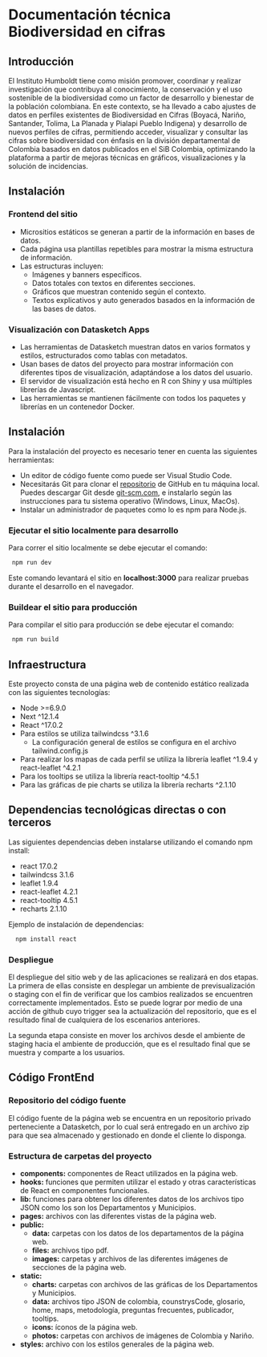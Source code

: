 # Documentación técnica Biodiversidad en cifras

## Introducción

El Instituto Humboldt tiene como misión promover, coordinar y realizar investigación que contribuya al conocimiento, la conservación y el uso sostenible de la biodiversidad como un factor de desarrollo y bienestar de la población colombiana. En este contexto, se ha llevado a cabo  ajustes de datos en perfiles existentes de Biodiversidad en Cifras (Boyacá, Nariño, Santander, Tolima, La Planada y Pialapi Pueblo Indigena) y desarrollo de nuevos perfiles de cifras, permitiendo acceder, visualizar y consultar las cifras sobre biodiversidad con énfasis en la división departamental de Colombia basados en datos publicados en el SiB Colombia, optimizando la plataforma a partir de mejoras técnicas en gráficos, visualizaciones y la solución de incidencias.

## Instalación

### Frontend del sitio

- Micrositios estáticos se generan a partir de la información en bases de datos.
- Cada página usa plantillas repetibles para mostrar la misma estructura de información.
- Las estructuras incluyen:
  - Imágenes y banners específicos.
  - Datos totales con textos en diferentes secciones.
  - Gráficos que muestran contenido según el contexto.
  - Textos explicativos y auto generados basados en la información de las bases de datos.

### Visualización con Datasketch Apps

- Las herramientas de Datasketch muestran datos en varios formatos y estilos, estructurados como tablas con metadatos.
- Usan bases de datos del proyecto para mostrar información con diferentes tipos de visualización, adaptándose a los datos del usuario.
- El servidor de visualización está hecho en R con Shiny y usa múltiples librerías de Javascript.
- Las herramientas se mantienen fácilmente con todos los paquetes y librerías en un contenedor Docker.

## Instalación

Para la instalación del proyecto es necesario tener en cuenta las siguientes herramientas:

- Un editor de código fuente como puede ser Visual Studio Code.
- Necesitarás Git para clonar el [repositorio](https://github.com/datasketch/sib-colombia) de GitHub en tu máquina local. Puedes descargar Git desde [git-scm.com](https://git-scm.com/), e instalarlo según las instrucciones para tu sistema operativo (Windows, Linux, MacOs).
- Instalar un administrador de paquetes como lo es npm para Node.js.

### Ejecutar el sitio localmente para desarrollo

Para correr el sitio localmente se debe ejecutar el comando:

 ```bash
  npm run dev
```

 Este comando levantará el sitio en **localhost:3000** para realizar pruebas durante el desarrollo en el navegador.

### Buildear el sitio para producción

Para compilar el sitio para producción se debe ejecutar el comando:

 ```bash
  npm run build
```

## Infraestructura

Este proyecto consta de una página web de contenido estático realizada con las siguientes tecnologías:

- Node >=6.9.0
- Next ^12.1.4
- React ^17.0.2
- Para estilos se utiliza tailwindcss ^3.1.6
  - La configuración general de estilos se configura en el archivo tailwind.config.js
- Para realizar los mapas de cada perfil se utiliza la librería leaflet ^1.9.4 y react-leaflet ^4.2.1
- Para los tooltips se utiliza la librería react-tooltip ^4.5.1
- Para las gráficas de pie charts se utiliza la librería recharts ^2.1.10

## Dependencias tecnológicas directas o con terceros

Las siguientes dependencias deben instalarse utilizando el comando npm install:

- react 17.0.2
- tailwindcss 3.1.6
- leaflet 1.9.4
- react-leaflet 4.2.1
- react-tooltip 4.5.1
- recharts 2.1.10

Ejemplo de instalación de dependencias:

```bash
  npm install react
```

### Despliegue

El despliegue del sitio web y de las aplicaciones se realizará en dos etapas. La primera de ellas consiste en desplegar un ambiente de previsualización o staging con el fin de verificar que los cambios realizados se encuentren correctamente implementados. Esto se puede lograr por medio de una acción de github cuyo trigger sea la actualización del repositorio, que es el resultado final de cualquiera de los escenarios anteriores.

La segunda etapa consiste en mover los archivos desde el ambiente de staging hacia el ambiente de producción, que es el resultado final que se muestra y comparte a los usuarios.

## Código FrontEnd

### Repositorio del código fuente

El código fuente de la página web se encuentra en un repositorio privado perteneciente a Datasketch, por lo cual será entregado en un archivo zip para que sea almacenado y gestionado en donde el cliente lo disponga.

### Estructura de carpetas del proyecto

- **components:** componentes de React utilizados en la página web.
- **hooks:** funciones que permiten utilizar el estado y otras características de React en componentes funcionales.
- **lib:** funciones para obtener los diferentes datos de los archivos tipo JSON como los son los Departamentos y Municipios.
- **pages:** archivos con las diferentes vistas de la página web.
- **public:**
  - **data:** carpetas con los datos de los departamentos de la página web.
  - **files:** archivos tipo pdf.
  - **images:** carpetas y archivos de las diferentes imágenes de secciones de la página web.
- **static:**
  - **charts:** carpetas con archivos de las gráficas de los Departamentos y Municipios.
  - **data:** archivos tipo JSON de colombia, counstrysCode, glosario, home, maps, metodología, preguntas frecuentes, publicador, tooltips.
  - **icons:** íconos de la página web.
  - **photos:** carpetas con archivos de imágenes de Colombia y Nariño.
- **styles:** archivo con los estilos generales de la página web.